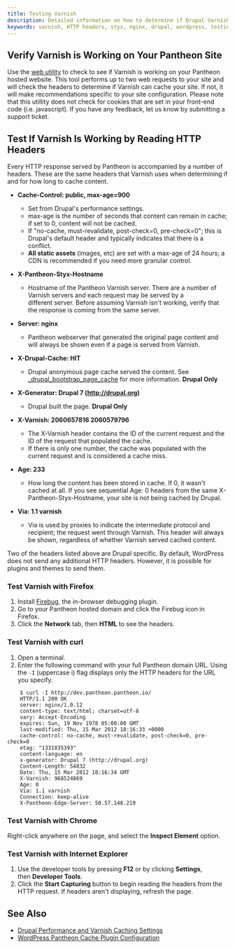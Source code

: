 ```yaml
---
title: Testing Varnish
description: Detailed information on how to determine if Drupal Varnish is working on your site.
keywords: varnish, HTTP headers, styx, nginx, drupal, wordpress, testing, testing varnish
---
```

## Verify Varnish is Working on Your Pantheon Site

Use the [web utility](http://varnishcheck.getpantheon.com/) to check to see if Varnish is working on your Pantheon hosted website. This tool performs up to two web requests to your site and will check the headers to determine if Varnish can cache your site. If not, it will make recommendations specific to your site configuration. Please note that this utillity does not check for cookies that are set in your front-end code (i.e. javascript). If you have any feedback, let us know by submitting a support ticket.

## Test If Varnish Is Working by Reading HTTP Headers

Every HTTP response served by Pantheon is accompanied by a number of headers. These are the same headers that Varnish uses when determining if and for how long to cache content.

- **Cache-Control: public, max-age=900**
  - Set from Drupal's performance settings.
  - max-age is the number of seconds that content can remain in cache; if set to 0, content will not be cached.
  - If "no-cache, must-revalidate, post-check=0, pre-check=0"; this is Drupal's default header and typically indicates that there is a conflict.
  - **All static assets** (images, etc) are set with a max-age of 24 hours; a CDN is recommended if you need more granular control.

- **X-Pantheon-Styx-Hostname**
  - Hostname of the Pantheon Varnish server. There are a number of Varnish servers and each request may be served by a different server. Before assuming Varnish isn't working, verify that the response is coming from the same server.

- **Server: nginx**
  - Pantheon webserver that generated the original page content and will always be shown even if a page is served from Varnish.

- **X-Drupal-Cache: HIT**
  - Drupal anonymous page cache served the content. See  [\_drupal\_bootstrap\_page\_cache](https://api.drupal.org/api/drupal/includes%21bootstrap.inc/function/_drupal_bootstrap_page_cache/7) for more information.  **Drupal Only**

- **X-Generator: Drupal 7 (http://drupal.org)**
  - Drupal built the page. **Drupal Only**


- **X-Varnish: 2060657816 2060579796**
  - The X-Varnish header contains the ID of the current request and the ID of the request that populated the cache.
  - If there is only one number, the cache was populated with the current request and is considered a cache miss.

- **Age: 233**
  - How long the content has been stored in cache. If 0, it wasn't cached at all. If you see sequential Age: 0 headers from the same X-Pantheon-Styx-Hostname, your site is not being cached by Drupal.

- **Via: 1.1 varnish**
  - Via is used by proxies to indicate the intermediate protocol and recipient; the request went through Varnish. This header will always be shown, regardless of whether Varnish served cached content.

Two of the headers listed above are Drupal specific. By default, WordPress does not send any additional HTTP headers. However, it is possible for plugins and themes to send them.


### Test Varnish with Firefox

1. Install [Firebug](http://getfirebug.com/), the in-browser debugging plugin.
2. Go to your Pantheon hosted domain and click the Firebug icon in Firefox. 
3. Click the **Network** tab, then **HTML** to see the headers.

### Test Varnish with curl

1. Open a terminal.
2. Enter the following command with your full Pantheon domain URL. Using the `-I` (uppercase i) flag displays only the HTTP headers for the URL you specify.
```
    $ curl -I http://dev.pantheon.pantheon.io/
    HTTP/1.1 200 OK
    server: nginx/1.0.12
    content-type: text/html; charset=utf-8
    vary: Accept-Encoding
    expires: Sun, 19 Nov 1978 05:00:00 GMT
    last-modified: Thu, 15 Mar 2012 18:16:33 +0000
    cache-control: no-cache, must-revalidate, post-check=0, pre-check=0
    etag: "1331835393"
    content-language: en
    x-generator: Drupal 7 (http://drupal.org)
    Content-Length: 54832
    Date: Thu, 15 Mar 2012 18:16:34 GMT
    X-Varnish: 968524869
    Age: 0
    Via: 1.1 varnish
    Connection: keep-alive
    X-Pantheon-Edge-Server: 50.57.148.219
```

### Test Varnish with Chrome

Right-click anywhere on the page, and select the **Inspect Element** option.

### Test Varnish with Internet Explorer

1. Use the developer tools by pressing **F12** or by clicking **Settings**, then **Developer Tools**.
2. Click the **Start Capturing** button to begin reading the headers from the HTTP request. If headers aren't displaying, refresh the page.


## See Also
- [Drupal Performance and Varnish Caching Settings](/docs/drupal-cache/)
- [WordPress Pantheon Cache Plugin Configuration](/docs/wordpress-cache-plugin/)
